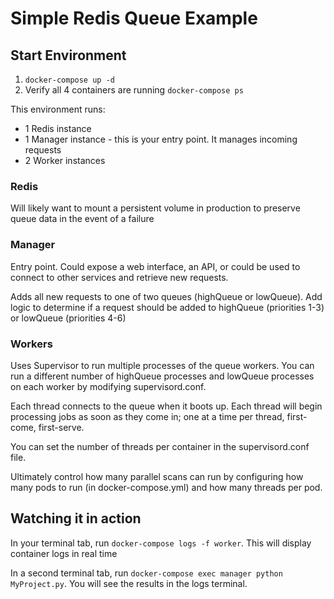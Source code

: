 # Simple Redis Queue Example

## Start Environment
1. ```docker-compose up -d```
2. Verify all 4 containers are running ```docker-compose ps```


This environment runs:
* 1 Redis instance
* 1 Manager instance - this is your entry point. It manages incoming requests
* 2 Worker instances


### Redis
Will likely want to mount a persistent volume in production to preserve queue data in the event of a failure

### Manager
Entry point. Could expose a web interface, an API, or could be used to connect to other services and retrieve new requests.

Adds all new requests to one of two queues (highQueue or lowQueue). Add logic to determine if a request should be added to highQueue (priorities 1-3) or lowQueue (priorities 4-6)


### Workers
Uses Supervisor to run multiple processes of the queue workers. You can run a different number of highQueue processes and lowQueue processes on each worker by modifying supervisord.conf.

Each thread connects to the queue when it boots up. 
Each thread will begin processing jobs as soon as they come in; one at a time per thread, first-come, first-serve.

You can set the number of threads per container in the supervisord.conf file.

Ultimately control how many parallel scans can run by configuring how many pods to run (in docker-compose.yml) and how many threads per pod.


## Watching it in action
In your terminal tab, run ```docker-compose logs -f worker```. This will display container logs in real time

In a second terminal tab, run ```docker-compose exec manager python MyProject.py```. You will see the results in the logs terminal.